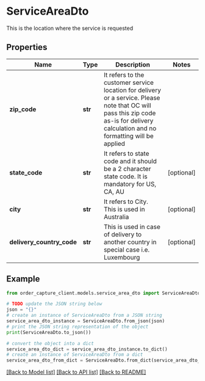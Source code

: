 # ServiceAreaDto

This is the location where the service is requested

## Properties

Name | Type | Description | Notes
------------ | ------------- | ------------- | -------------
**zip_code** | **str** | It refers to the customer service location for delivery or a service. Please note that OC will pass this zip code as-is for delivery calculation and no formatting will be applied | 
**state_code** | **str** | It refers to state code and it should be a 2 character state code. It is mandatory for US, CA, AU | [optional] 
**city** | **str** | It refers to City. This is used in Australia | [optional] 
**delivery_country_code** | **str** | This is used in case of delivery to another country in special case i.e. Luxembourg | [optional] 

## Example

```python
from order_capture_client.models.service_area_dto import ServiceAreaDto

# TODO update the JSON string below
json = "{}"
# create an instance of ServiceAreaDto from a JSON string
service_area_dto_instance = ServiceAreaDto.from_json(json)
# print the JSON string representation of the object
print(ServiceAreaDto.to_json())

# convert the object into a dict
service_area_dto_dict = service_area_dto_instance.to_dict()
# create an instance of ServiceAreaDto from a dict
service_area_dto_from_dict = ServiceAreaDto.from_dict(service_area_dto_dict)
```
[[Back to Model list]](../README.md#documentation-for-models) [[Back to API list]](../README.md#documentation-for-api-endpoints) [[Back to README]](../README.md)


